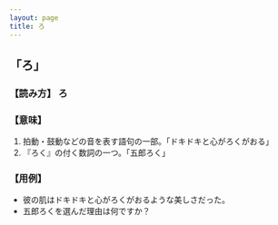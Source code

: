```yaml
---
layout: page
title: ろ
---
```

## 「ろ」

### 【読み方】 ろ

### 【意味】

1. 拍動・鼓動などの音を表す語句の一部。「ドキドキと心がろくがおる」 
2. 『ろく』の付く数詞の一つ。「五郎ろく」 

### 【用例】

- 彼の肌はドキドキと心がろくがおるような美しさだった。
- 五郎ろくを選んだ理由は何ですか？